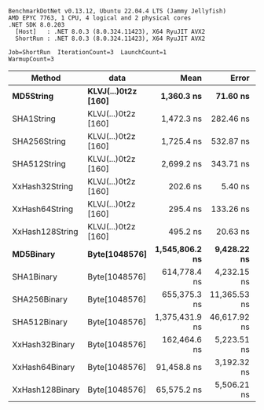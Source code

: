 ```

BenchmarkDotNet v0.13.12, Ubuntu 22.04.4 LTS (Jammy Jellyfish)
AMD EPYC 7763, 1 CPU, 4 logical and 2 physical cores
.NET SDK 8.0.203
  [Host]   : .NET 8.0.3 (8.0.324.11423), X64 RyuJIT AVX2
  ShortRun : .NET 8.0.3 (8.0.324.11423), X64 RyuJIT AVX2

Job=ShortRun  IterationCount=3  LaunchCount=1  
WarmupCount=3  

```
| Method          | data                | Mean           | Error        | StdDev      | Min            | Max            | Gen0   | Allocated |
|---------------- |-------------------- |---------------:|-------------:|------------:|---------------:|---------------:|-------:|----------:|
| **MD5String**       | **KLVJ(...)0t2z [160]** |     **1,360.3 ns** |     **71.60 ns** |     **3.92 ns** |     **1,357.6 ns** |     **1,364.8 ns** | **0.0134** |    **1128 B** |
| SHA1String      | KLVJ(...)0t2z [160] |     1,472.3 ns |    282.46 ns |    15.48 ns |     1,461.9 ns |     1,490.1 ns | 0.0153 |    1416 B |
| SHA256String    | KLVJ(...)0t2z [160] |     1,725.4 ns |    532.87 ns |    29.21 ns |     1,706.8 ns |     1,759.1 ns | 0.0210 |    1856 B |
| SHA512String    | KLVJ(...)0t2z [160] |     2,699.2 ns |    343.71 ns |    18.84 ns |     2,684.5 ns |     2,720.5 ns | 0.0381 |    3240 B |
| XxHash32String  | KLVJ(...)0t2z [160] |       202.6 ns |      5.40 ns |     0.30 ns |       202.2 ns |       202.8 ns | 0.0069 |     584 B |
| XxHash64String  | KLVJ(...)0t2z [160] |       295.4 ns |    133.26 ns |     7.30 ns |       287.7 ns |       302.2 ns | 0.0086 |     728 B |
| XxHash128String | KLVJ(...)0t2z [160] |       495.2 ns |     20.63 ns |     1.13 ns |       494.2 ns |       496.4 ns | 0.0134 |    1128 B |
| **MD5Binary**       | **Byte[1048576]**       | **1,545,806.2 ns** |  **9,428.22 ns** |   **516.79 ns** | **1,545,406.8 ns** | **1,546,389.9 ns** |      **-** |      **41 B** |
| SHA1Binary      | Byte[1048576]       |   614,778.4 ns |  4,232.15 ns |   231.98 ns |   614,559.3 ns |   615,021.4 ns |      - |      49 B |
| SHA256Binary    | Byte[1048576]       |   655,375.3 ns | 11,365.53 ns |   622.98 ns |   654,935.0 ns |   656,088.1 ns |      - |      57 B |
| SHA512Binary    | Byte[1048576]       | 1,375,431.9 ns | 46,617.92 ns | 2,555.29 ns | 1,372,547.8 ns | 1,377,413.2 ns |      - |      89 B |
| XxHash32Binary  | Byte[1048576]       |   162,464.6 ns |  5,223.51 ns |   286.32 ns |   162,284.8 ns |   162,794.8 ns |      - |      32 B |
| XxHash64Binary  | Byte[1048576]       |    91,458.8 ns |  3,192.32 ns |   174.98 ns |    91,353.1 ns |    91,660.8 ns |      - |      32 B |
| XxHash128Binary | Byte[1048576]       |    65,575.2 ns |  5,506.21 ns |   301.81 ns |    65,291.8 ns |    65,892.6 ns |      - |      40 B |
